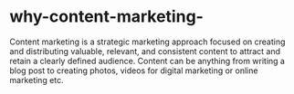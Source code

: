 # why-content-marketing-
Content marketing is a strategic marketing approach focused on creating and distributing valuable, relevant, and consistent content to attract and retain a clearly defined audience. Content can be anything from writing a blog post to creating photos, videos for digital marketing or online marketing etc. 
